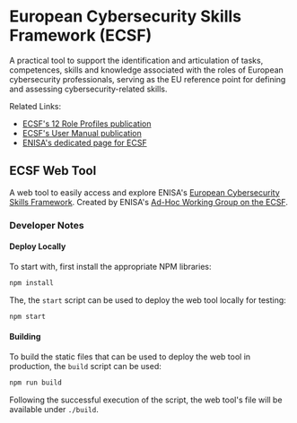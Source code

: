 # European Cybersecurity Skills Framework (ECSF)

A practical tool to support the identification and articulation of tasks, competences, skills and knowledge associated with the roles of European cybersecurity professionals, serving as the EU reference point for defining and assessing cybersecurity-related skills.

Related Links:
 - [ECSF's 12 Role Profiles publication](https://www.enisa.europa.eu/publications/european-cybersecurity-skills-framework-role-profiles)
 - [ECSF's User Manual publication](https://www.enisa.europa.eu/publications/european-cybersecurity-skills-framework-ecsf)
 - [ENISA's dedicated page for ECSF](https://www.enisa.europa.eu/topics/skills-and-competences/skills-development/european-cybersecurity-skills-framework-ecsf)

## ECSF Web Tool
A web tool to easily access and explore ENISA's [European Cybersecurity Skills Framework](https://www.enisa.europa.eu/topics/skills-and-competences/skills-development/european-cybersecurity-skills-framework-ecsf). Created by ENISA's [Ad-Hoc Working Group on the ECSF](https://www.enisa.europa.eu/topics/skills-and-competences/skills-development/european-cybersecurity-skills-framework-ecsf/ad-hoc-working-group-on-the-european-cybersecurity-skills-framework-2023-2025).

### Developer Notes

#### Deploy Locally
To start with, first install the appropriate NPM libraries:
```bash
npm install
```

The, the `start` script can be used to deploy the web tool locally for testing:
```bash
npm start
```

#### Building
To build the static files that can be used to deploy the web tool in production, the `build` script can be used:
```bash
npm run build
```

Following the successful execution of the script, the web tool's file will be available under `./build`.
